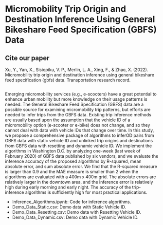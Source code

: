 # Micromobility Trip Origin and Destination Inference Using General Bikeshare Feed Specification (GBFS) Data

## Cite our paper
Xu, Y., Yan, X., Sisiopiku, V. P., Merlin, L. A., Xing, F., & Zhao, X. (2022). Micromobility trip origin and destination inference using general bikeshare feed specification (gbfs) data. Transportation research record.

##
Emerging micromobility services (e.g., e-scooters) have a great potential to enhance urban mobility but more knowledge on their usage patterns is needed. The General Bikeshare Feed Specification (GBFS) data are a possible source for examining micromobility trip patterns, but efforts are needed to infer trips from the GBFS data. Existing trip inference methods are usually based upon the assumption that the vehicle ID of a micromobility option (e-scooter or e-bike) does not change, and so they cannot deal with data with vehicle IDs that change over time. In this study, we propose a comprehensive package of algorithms to inferOD pairs from GBFS data with static vehicle ID and unlinked trip origins and destinations from GBFS data with resetting and dynamic vehicle ID. We implement the algorithms in Washington D.C. by analyzing one-week (last week of February 2020) of GBFS data published by six vendors, and we evaluate the inference accuracy of the proposed algorithms by R-squared, mean absolute error, and sum absolute error. We find that the R-squared measure is larger than 0.9 and the MAE measure is smaller than 2 when the algorithms are evaluated with a 400m x 400m grid. The absolute errors are relatively larger in the downtown area, and the inference error is relatively high during early morning and early night. The accuracy of the trip-inference algorithms is sufficiently high for most practical applications. 

- Inference_Algorithms.ipynb: Code for inference algorithms.
- Demo_Data_Static.csv: Demo data with Static Vehicle ID.
- Demo_Data_Resetting.csv: Demo data with Resetting Vehicle ID.
- Demo_Data_Dynamic.csv: Demo data with Dynamic Vehicle ID.

